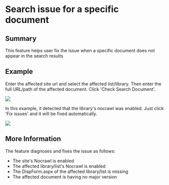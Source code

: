 # Search issue for a specific document

## Summary
This feature helps user fix the issue when a specific document does not appear in the search results

## Example

Enter the affected site url and select the affected list/library. Then enter the full URL/path of the affected document. Click 'Check Search Document'.

<img src=../main/SPFX/SPOQA/asset/NoCrawl.JPG>


In this example, it detected that the library's nocrawl was enabled. Just click 'Fix issues' and it will be fixed automatically.

<img src=../main/SPFX/SPOQA/asset/FixedNoCrawl.JPG>


## More Information

The feature diagnoses and fixes the issue as follows:

* The site's Nocrawl is enabled
* The affected library/list's Nocrawl is enabled
* The DispForm.aspx of the affected library/list is missing
* The affected document is having no major version
